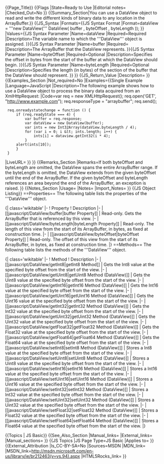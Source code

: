 {{Page_Title}}
{{Flags
|State=Ready to Use
|Editorial notes=
|Checked_Out=No
}}
{{Summary_Section|You can use a DataView object to read and write the different kinds of binary data to any location in the ArrayBuffer.}}
{{JS_Syntax
|Formats={{JS Syntax Format
|Format=dataView = '''new DataView(''' DataView( buffer , byteOffset , byteLength ));
}}
|Values={{JS Syntax Parameter
|Name=dataView
|Required=Required
|Description=The variable name to which the '''DataView''' object is assigned.
}}{{JS Syntax Parameter
|Name=buffer
|Required=
|Description=The ArrayBuffer that the DataView represents.
}}{{JS Syntax Parameter
|Name=byteOffset
|Required=Optional
|Description=Specifies the offset in bytes from the start of the buffer at which the DataView should begin.
}}{{JS Syntax Parameter
|Name=byteLength
|Required=Optional
|Description=Specifies the length (in bytes) of the section of the buffer that the DataView should represent.
}}
}}
{{JS_Return_Value
|Description=
}}
{{Examples_Section
|Not_required=No
|Examples={{Single Example
|Language=JavaScript
|Description=The following example shows how to use a DataView object to process the binary data acquired from an XmlHttpRequest:
|Code=var req = new XMLHttpRequest();
     req.open('GET', "http://www.example.com");
     req.responseType = "arraybuffer";
     req.send();
 
     req.onreadystatechange = function () {
         if (req.readyState === 4) {
             var buffer = req.response;
             var dataView = new DataView(buffer);
             var ints = new Int32Array(dataView.byteLength / 4);
             for (var i = 0; i &lt; ints.length; i++) {
                 ints[i] = dataview.getInt32(i * 4);
             }
         alert(ints[10]);
         }
     }
|LiveURL=
}}
}}
{{Remarks_Section
|Remarks=If both byteOffset and byteLength are omitted, the DataView spans the entire ArrayBuffer range. If the byteLength is omitted, the DataView extends from the given byteOffset until the end of the ArrayBuffer. If the given byteOffset and byteLength references an area beyond the end of the ArrayBuffer, an exception is raised.
}}
{{Notes_Section
|Usage=
|Notes=
|Import_Notes=
}}
{{JS Object Listing}}
==Properties==
The following table lists the properties of the '''DataView''' object.

{| class='wikitable'
|-
! Property
! Description
|-
| [[javascript/DataView/buffer|buffer Property]]
| Read-only. Gets the ArrayBuffer that is referenced by this view.
|-
| [[javascript/DataView/byteLength|byteLength Property]]
| Read-only. The length of this view from the start of its ArrayBuffer, in bytes, as fixed at construction time.
|-
| [[javascript/DataView/byteOffset|byteOffset Property]]
| Read-only. The offset of this view from the start of its ArrayBuffer, in bytes, as fixed at construction time.
|}
==Methods==
The following table lists the methods of the '''DataView''' object.

{| class='wikitable'
|-
! Method
! Description
|-
| [[javascript/DataView/getInt8|getInt8 Method]]
| Gets the Int8 value at the specified byte offset from the start of the view.
|-
| [[javascript/DataView/getUint8|getUint8 Method (DataView)]]
| Gets the Uint8 value at the specified byte offset from the start of the view.
|-
| [[javascript/DataView/getInt16|getInt16 Method (DataView)]]
| Gets the Int16 value at the specified byte offset from the start of the view.
|-
| [[javascript/DataView/getUint16|getUint16 Method (DataView)]]
| Gets the Uint16 value at the specified byte offset from the start of the view.
|-
| [[javascript/DataView/getInt32|getInt32 Method (DataView)]]
| Gets the Int32 value at the specified byte offset from the start of the view.
|-
| [[javascript/DataView/getUint32|getUint32 Method (DataView)]]
| Gets the Uint32 value at the specified byte offset from the start of the view.
|-
| [[javascript/DataView/getFloat32|getFloat32 Method (DataView)]]
| Gets the Float32 value at the specified byte offset from the start of the view.
|-
| [[javascript/DataView/getFloat64|getFloat64 Method (DataView)]]
| Gets the Float64 value at the specified byte offset from the start of the view.
|-
| [[javascript/DataView/setInt8|setInt8 Method (DataView)]]
| Stores a Int8 value at the specified byte offset from the start of the view.
|-
| [[javascript/DataView/setUint8|setUint8 Method (DataView)]]
| Stores a Uint8 value at the specified byte offset from the start of the view.
|-
| [[javascript/DataView/setInt16|setInt16 Method (DataView)]]
| Stores a Int16 value at the specified byte offset from the start of the view.
|-
| [[javascript/DataView/setUint16|setUint16 Method (DataView)]]
| Stores a Uint16 value at the specified byte offset from the start of the view.
|-
| [[javascript/DataView/setInt32|setInt32 Method (DataView)]]
| Stores a Int32 value at the specified byte offset from the start of the view.
|-
| [[javascript/DataView/setUint32|setUint32 Method (DataView)]]
| Stores a Uint32 value at the specified byte offset from the start of the view.
|-
| [[javascript/DataView/setFloat32|setFloat32 Method (DataView)]]
| Stores a Float32 value at the specified byte offset from the start of the view.
|-
| [[javascript/DataView/setFloat64|setFloat64 Method (DataView)]]
| Stores a Float64 value at the specified byte offset from the start of the view.
|}

{{Topics | JS Basic}}
{{See_Also_Section
|Manual_links=
|External_links=
|Manual_sections=
}}
{{JS Topics
|JS Page Type=JS Basic
|Applies to=
}}
{{External_Attribution
|Is_CC-BY-SA=No
|Sources=MSDN
|MDN_link=
|MSDN_link=http://msdn.microsoft.com/en-us/library/ie/br212463(v=vs.94).aspx
|HTML5Rocks_link=
}}
